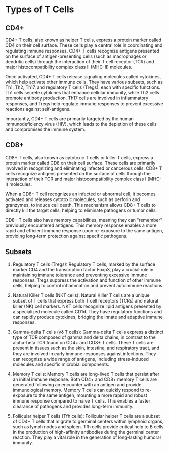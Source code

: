 # Types of T Cells

## CD4+

CD4+ T cells, also known as helper T cells, express a protein marker called CD4 on their cell surface. These cells play a central role in coordinating and regulating immune responses. CD4+ T cells recognize antigens presented on the surface of antigen-presenting cells (such as macrophages or dendritic cells) through the interaction of their T cell receptor (TCR) and major histocompatibility complex class II (MHC-II) molecules.

Once activated, CD4+ T cells release signaling molecules called cytokines, which help activate other immune cells. They have various subsets, such as Th1, Th2, Th17, and regulatory T cells (Tregs), each with specific functions. Th1 cells secrete cytokines that enhance cellular immunity, while Th2 cells promote antibody production. Th17 cells are involved in inflammatory responses, and Tregs help regulate immune responses to prevent excessive reactions against self-antigens.

Importantly, CD4+ T cells are primarily targeted by the human immunodeficiency virus (HIV), which leads to the depletion of these cells and compromises the immune system.

## CD8+

CD8+ T cells, also known as cytotoxic T cells or killer T cells, express a protein marker called CD8 on their cell surface. These cells are primarily involved in recognizing and eliminating infected or cancerous cells. CD8+ T cells recognize antigens presented on the surface of cells through the interaction of their TCR and major histocompatibility complex class I (MHC-I) molecules.

When a CD8+ T cell recognizes an infected or abnormal cell, it becomes activated and releases cytotoxic molecules, such as perforin and granzymes, to induce cell death. This mechanism allows CD8+ T cells to directly kill the target cells, helping to eliminate pathogens or tumor cells.

CD8+ T cells also have memory capabilities, meaning they can "remember" previously encountered antigens. This memory response enables a more rapid and efficient immune response upon re-exposure to the same antigen, providing long-term protection against specific pathogens.

## Subsets

1.  Regulatory T cells (Tregs): Regulatory T cells, marked by the surface marker CD4 and the transcription factor Foxp3, play a crucial role in maintaining immune tolerance and preventing excessive immune responses. Tregs suppress the activation and function of other immune cells, helping to control inflammation and prevent autoimmune reactions.
    
2.  Natural Killer T cells (NKT cells): Natural Killer T cells are a unique subset of T cells that express both T cell receptors (TCRs) and natural killer (NK) cell markers. NKT cells recognize lipid antigens presented by a specialized molecule called CD1d. They have regulatory functions and can rapidly produce cytokines, bridging the innate and adaptive immune responses.
    
3.  Gamma-delta T cells (γδ T cells): Gamma-delta T cells express a distinct type of TCR composed of gamma and delta chains, in contrast to the alpha-beta TCR found on CD4+ and CD8+ T cells. These T cells are present in tissues such as the skin, intestine, and respiratory tract, and they are involved in early immune responses against infections. They can recognize a wide range of antigens, including stress-induced molecules and specific microbial components.
    
4.  Memory T cells: Memory T cells are long-lived T cells that persist after an initial immune response. Both CD4+ and CD8+ memory T cells are generated following an encounter with an antigen and provide immunological memory. Memory T cells can quickly respond to re-exposure to the same antigen, mounting a more rapid and robust immune response compared to naive T cells. This enables a faster clearance of pathogens and provides long-term immunity.
    
5.  Follicular helper T cells (Tfh cells): Follicular helper T cells are a subset of CD4+ T cells that migrate to germinal centers within lymphoid organs, such as lymph nodes and spleen. Tfh cells provide critical help to B cells in the production of high-affinity antibodies during the germinal center reaction. They play a vital role in the generation of long-lasting humoral immunity.